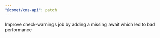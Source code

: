 ```yaml
---
"@comet/cms-api": patch
---
```


Improve check-warnings job by adding a missing await which led to bad performance
